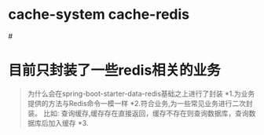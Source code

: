 # cache-system cache-redis
#<h1>目前只封装了一些redis相关的业务</h1>
>为什么会在spring-boot-starter-data-redis基础之上进行了封装
*1.为业务提供的方法与Redis命令一模一样
*2.符合业务,为一些常见业务进行二次封装。
  比如: 查询缓存,缓存存在直接返回，缓存不存在则查询数据库，查询数据库后加入缓存
*3.  

